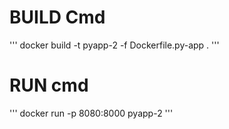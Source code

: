 # BUILD Cmd

'''
docker build -t pyapp-2 -f Dockerfile.py-app .
'''

# RUN cmd

'''
docker run -p 8080:8000 pyapp-2
'''